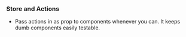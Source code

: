 


### Store and Actions

- Pass actions in as prop to components whenever you can. It keeps dumb components easily testable.

